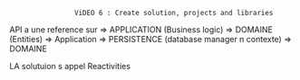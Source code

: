                     ViDEO 6 : Create solution, projects and libraries 

API a une reference sur => APPLICATION (Business logic) => DOMAINE (Entities) => 
 Application  => PERSISTENCE (database manager n contexte) => DOMAINE 


 LA solutuion s appel Reactivities